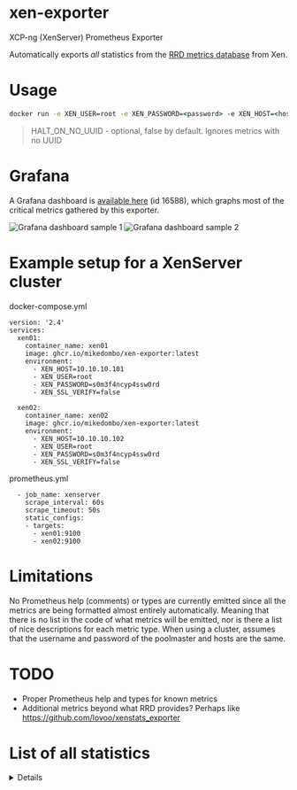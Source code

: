 # xen-exporter
 XCP-ng (XenServer) Prometheus Exporter

Automatically exports _all_ statistics from the [RRD metrics database](https://xapi-project.github.io/xen-api/metrics.html) from Xen.

# Usage

```cmd
docker run -e XEN_USER=root -e XEN_PASSWORD=<password> -e XEN_HOST=<host> -e XEN_SSL_VERIFY=true HALT_ON_NO_UUID=false -p 9100:9100 --rm ghcr.io/mikedombo/xen-exporter:latest
```

> HALT_ON_NO_UUID - optional, false by default. Ignores metrics with no UUID

# Grafana
A Grafana dashboard is [available here](https://grafana.com/grafana/dashboards/16588) (id 16588), which graphs most of the critical metrics
gathered by this exporter.

![Grafana dashboard sample 1](https://grafana.com/api/dashboards/16588/images/12479/image)
![Grafana dashboard sample 2](https://grafana.com/api/dashboards/16588/images/12482/image)



# Example setup for a XenServer cluster

docker-compose.yml

```
version: '2.4'
services:
  xen01:
    container_name: xen01
    image: ghcr.io/mikedombo/xen-exporter:latest
    environment:
      - XEN_HOST=10.10.10.101
      - XEN_USER=root
      - XEN_PASSWORD=s0m3f4ncyp4ssw0rd
      - XEN_SSL_VERIFY=false

  xen02:
    container_name: xen02
    image: ghcr.io/mikedombo/xen-exporter:latest
    environment:
      - XEN_HOST=10.10.10.102
      - XEN_USER=root
      - XEN_PASSWORD=s0m3f4ncyp4ssw0rd
      - XEN_SSL_VERIFY=false
```

prometheus.yml

```
  - job_name: xenserver
    scrape_interval: 60s
    scrape_timeout: 50s
    static_configs:
    - targets:
      - xen01:9100
      - xen02:9100
```

# Limitations

No Prometheus help (comments) or types are currently emitted since all the metrics are being formatted almost entirely automatically.
Meaning that there is no list in the code of what metrics will be emitted, nor is there a list of nice descriptions for each metric type.
When using a cluster, assumes that the username and password of the poolmaster and hosts are the same.

# TODO
- Proper Prometheus help and types for known metrics
- Additional metrics beyond what RRD provides? Perhaps like https://github.com/lovoo/xenstats_exporter
# List of all statistics
<details>

- xen_host_avgqu_sz
- xen_host_cpu
- xen_host_cpu_avg
- xen_host_cpu_avg_freq
- xen_host_cpu_c0
- xen_host_cpu_c1
- xen_host_cpu_p0
- xen_host_cpu_p1
- xen_host_cpu_p2
- xen_host_inflight
- xen_host_io_throughput_read
- xen_host_io_throughput_total
- xen_host_io_throughput_write
- xen_host_iops_read
- xen_host_iops_total
- xen_host_iops_write
- xen_host_iowait
- xen_host_latency
- xen_host_loadavg
- xen_host_memory_free_kib
- xen_host_memory_reclaimed
- xen_host_memory_reclaimed_max
- xen_host_memory_total_kib
- xen_host_pif_rx
- xen_host_pif_tx
- xen_host_pool_session_count
- xen_host_pool_task_count
- xen_host_read
- xen_host_read_latency
- xen_host_sr_cache_hits
- xen_host_sr_cache_misses
- xen_host_sr_cache_size
- xen_host_tapdisks_in_low_memory_mode
- xen_host_write
- xen_host_write_latency
- xen_host_xapi_allocation_kib
- xen_host_xapi_free_memory_kib
- xen_host_xapi_live_memory_kib
- xen_host_xapi_memory_usage_kib
- xen_host_xapi_open_fds
- xen_vm_cpu
- xen_vm_memory
- xen_vm_memory_internal_free
- xen_vm_memory_target
- xen_vm_vbd_avgqu_sz
- xen_vm_vbd_inflight
- xen_vm_vbd_io_throughput_read
- xen_vm_vbd_io_throughput_total
- xen_vm_vbd_io_throughput_write
- xen_vm_vbd_iops_read
- xen_vm_vbd_iops_total
- xen_vm_vbd_iops_write
- xen_vm_vbd_iowait
- xen_vm_vbd_latency
- xen_vm_vbd_read
- xen_vm_vbd_read_latency
- xen_vm_vbd_write
- xen_vm_vbd_write_latency
- xen_vm_vif_rx
- xen_vm_vif_tx
- xen_collector_duration_seconds
</details>
